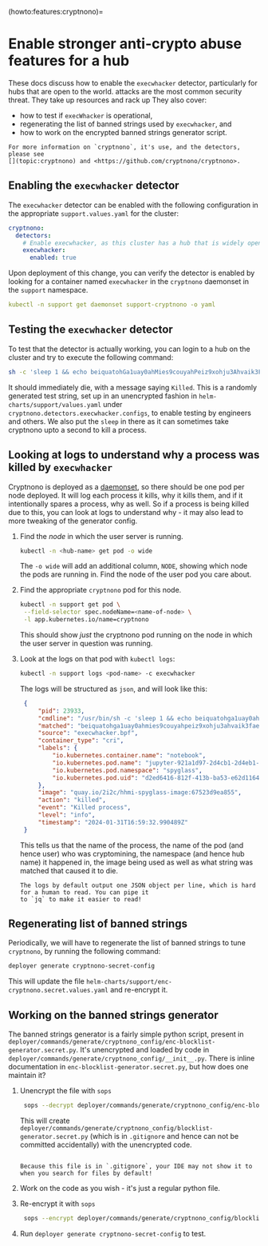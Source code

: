 (howto:features:cryptnono)=
# Enable stronger anti-crypto abuse features for a hub

These docs discuss how to enable the `execwhacker` detector, particularly for hubs that are open to the world.
attacks are the most common security threat. They take up resources and rack up
They also cover:
- how to test if `execWhacker` is operational,
- regenerating the list of banned strings used by `execwhacker`, and
- how to work on the encrypted banned strings generator script.

```{note}
For more information on `cryptnono`, it's use, and the detectors, please see
[](topic:cryptnono) and <https://github.com/cryptnono/cryptnono>.
```

## Enabling the `execwhacker` detector

The `execwhacker` detector can be enabled with the following configuration in the appropriate
`support.values.yaml` for the cluster:

```yaml
cryptnono:
  detectors:
    # Enable execwhacker, as this cluster has a hub that is widely open to the public
    execwhacker:
      enabled: true
```

Upon deployment of this change, you can verify the detector is enabled by looking for a container
named `execwhacker` in the `cryptnono` daemonset in the `support` namespace.

```yaml
kubectl -n support get daemonset support-cryptnono -o yaml
```

## Testing the `execwhacker` detector

To test that the detector is actually working, you can login to a hub on the cluster and
try to execute the following command:

```bash
sh -c 'sleep 1 && echo beiquatohGa1uay0ahMies9couyahPeiz9xohju3Ahvaik3FaeM7eey1thaish1U'
```

It should immediately die, with a message saying `Killed`. This is a randomly generated test string, set up
in an unencrypted fashion in `helm-charts/support/values.yaml` under `cryptnono.detectors.execwhacker.configs`,
to enable testing by engineers and others. We also put the `sleep` in there as it can sometimes take cryptnono
upto a second to kill a process.

## Looking at logs to understand why a process was killed by `execwhacker`

Cryptnono is deployed as a [daemonset](https://kubernetes.io/docs/concepts/workloads/controllers/daemonset/),
so there should be one pod per node deployed. It will log each process it kills, why it kills them, and if it
intentionally spares a process, why as well. So if a process is being killed due to this, you can look at logs
to understand why - it may also lead to more tweaking of the generator config.

1. Find the *node* in which the user server is running.

   ```bash
   kubectl -n <hub-name> get pod -o wide
   ```

   The `-o wide` will add an additional column, `NODE`, showing which node the pods are running in. Find the
   node of the user pod you care about.

2. Find the appropriate `cryptnono` pod for this node.

   ```bash
   kubectl -n support get pod \
    --field-selector spec.nodeName=<name-of-node> \
    -l app.kubernetes.io/name=cryptnono
   ```

   This should show *just* the cryptnono pod running on the node in which the user server in question was running.

3. Look at the logs on that pod with `kubectl logs`:

   ```bash
   kubectl -n support logs <pod-name> -c execwhacker
   ```

   The logs will be structured as `json`, and will look like this:

   ```json
    {
        "pid": 23933,
        "cmdline": "/usr/bin/sh -c 'sleep 1 && echo beiquatohga1uay0ahmies9couyahpeiz9xohju3ahvaik3faem7eey1thaish1u'",
        "matched": "beiquatohga1uay0ahmies9couyahpeiz9xohju3ahvaik3faem7eey1thaish1u",
        "source": "execwhacker.bpf",
        "container_type": "cri",
        "labels": {
            "io.kubernetes.container.name": "notebook",
            "io.kubernetes.pod.name": "jupyter-921a1d97-2d4cb1-2d4eb1-2da427-2dd5eed98e3ab9",
            "io.kubernetes.pod.namespace": "spyglass",
            "io.kubernetes.pod.uid": "d2ed6416-812f-413b-ba53-e62d11646809"
        },
        "image": "quay.io/2i2c/hhmi-spyglass-image:67523d9ea855",
        "action": "killed",
        "event": "Killed process",
        "level": "info",
        "timestamp": "2024-01-31T16:59:32.990489Z"
    }
   ```

   This tells us that the name of the process, the name of the pod (and hence user) who was cryptomining, the
   namespace (and hence hub name) it happened in, the image being used as well as what string was matched that
   caused it to die.

   ```{tip}
   The logs by default output one JSON object per line, which is hard for a human to read. You can pipe it
   to `jq` to make it easier to read!
   ```

## Regenerating list of banned strings

Periodically, we will have to regenerate the list of banned strings to tune `cryptnono`,
by running the following command:

```bash
deployer generate cryptnono-secret-config
```

This will update the file `helm-charts/support/enc-cryptnono.secret.values.yaml` and re-encrypt it.

## Working on the banned strings generator

The banned strings generator is a fairly simple python script, present in `deployer/commands/generate/cryptnono_config/enc-blocklist-generator.secret.py`.
It's unencrypted and loaded by code in `deployer/commands/generate/cryptnono_config/__init__.py`. There is inline
documentation in `enc-blocklist-generator.secret.py`, but how does one maintain it?

1. Unencrypt the file with `sops`

   ```bash
    sops --decrypt deployer/commands/generate/cryptnono_config/enc-blocklist-generator.secret.py > deployer/commands/generate/cryptnono_config/blocklist-generator.secret.py
   ```

   This will create `deployer/commands/generate/cryptnono_config/blocklist-generator.secret.py` (which is in `.gitignore` and hence
   can not be committed accidentally) with the unencrypted code.

   ```{note}

   Because this file is in `.gitignore`, your IDE may not show it to when you search for files by default!
   ```

2. Work on the code as you wish - it's just a regular python file.

3. Re-encrypt it with `sops`

   ```bash
    sops --encrypt deployer/commands/generate/cryptnono_config/blocklist-generator.secret.py > deployer/commands/generate/cryptnono_config/enc-blocklist-generator.secret.py
   ```

4. Run `deployer generate cryptnono-secret-config` to test.

